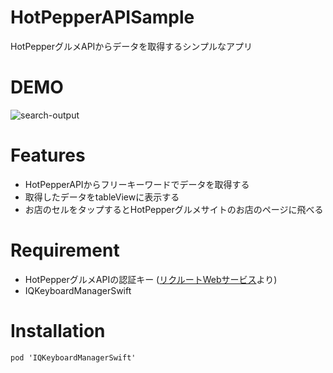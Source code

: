 # HotPepperAPISample
HotPepperグルメAPIからデータを取得するシンプルなアプリ
# DEMO
![search-output](https://user-images.githubusercontent.com/67818255/129490807-7ac0b838-7650-4f94-8e1a-790578e9115c.gif)
# Features
- HotPepperAPIからフリーキーワードでデータを取得する
- 取得したデータをtableViewに表示する
- お店のセルをタップするとHotPepperグルメサイトのお店のページに飛べる
# Requirement
- HotPepperグルメAPIの認証キー ([リクルートWebサービス](https://webservice.recruit.co.jp/doc/hotpepper/reference.html)より)
- IQKeyboardManagerSwift
# Installation

```Podfile
pod 'IQKeyboardManagerSwift'
```
